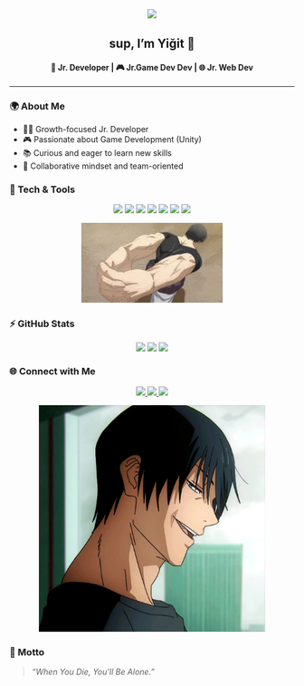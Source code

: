 <div align="center">
  <img src="./assets/git5.gif" width="300px">
  <h2>sup, I’m Yiğit 👋</h2>
  <h4>🚀 Jr. Developer | 🎮  Jr.Game Dev Dev | 🌐 Jr. Web Dev</h4>
</div>

---

### 🌍 About Me
- 👨‍💻 Growth-focused Jr. Developer  
- 🎮 Passionate about Game Development (Unity)  
- 📚 Curious and eager to learn new skills  
- 🤝 Collaborative mindset and team-oriented  

### 🚀 Tech & Tools
<p align="center">
  <img src="https://img.shields.io/badge/C%23-239120?style=for-the-badge&logo=c-sharp&logoColor=white"/>
  <img src="https://img.shields.io/badge/JavaScript-F7DF1E?style=for-the-badge&logo=javascript&logoColor=black"/>
  <img src="https://img.shields.io/badge/Unity-000000?style=for-the-badge&logo=unity&logoColor=white"/>
  <img src="https://img.shields.io/badge/React-20232A?style=for-the-badge&logo=react&logoColor=61DAFB"/>
  <img src="https://img.shields.io/badge/Node.js-339933?style=for-the-badge&logo=nodedotjs&logoColor=white"/>
  <img src="https://img.shields.io/badge/HTML5-E34F26?style=for-the-badge&logo=html5&logoColor=white"/>
  <img src="https://img.shields.io/badge/CSS3-1572B6?style=for-the-badge&logo=css3&logoColor=white"/>
</p>

<p align="center">
  <img src="./assets/git1.gif" width="250px">
</p>

### ⚡ GitHub Stats
<div align="center">
  <img src="https://github-readme-stats.vercel.app/api?username=lilyiit&show_icons=true&theme=tokyonight" />
  <img src="https://github-readme-streak-stats.herokuapp.com/?user=lilyiit&theme=tokyonight" />
  <img src="https://github-readme-stats.vercel.app/api/top-langs/?username=lilyiit&layout=compact&theme=tokyonight" />
</div>

### 🌐 Connect with Me
<p align="center">
  <a href="https://www.linkedin.com/in/YOUR-LINKEDIN" target="_blank">
    <img src="https://img.shields.io/badge/LinkedIn-0A66C2?style=for-the-badge&logo=linkedin&logoColor=white"/>
  </a>
  <a href="mailto:yourmail@gmail.com">
    <img src="https://img.shields.io/badge/Gmail-D14836?style=for-the-badge&logo=gmail&logoColor=white"/>
  </a>
  <a href="https://github.com/lilyiit" target="_blank">
    <img src="https://img.shields.io/badge/GitHub-100000?style=for-the-badge&logo=github&logoColor=white"/>
  </a>
</p>

<p align="center">
  <img src="./assets/git2.gif" width="400px">
</p>

### 🖤 Motto 
> *“When You Die, You'll Be Alone.”*
